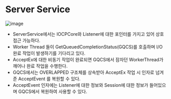 # Server Service
![image](https://user-images.githubusercontent.com/68372094/162748012-00bda5b3-e381-4392-86dd-868d6428b525.png)

* ServerService에서는 IOCPCore와 Listener에 대한 포인터를 가지고 있어 상호 접근 가능하다.
* Worker Thread 들이 GetQueuedCompletionStatus(GQCS)를 호출하며 I/O 완료 작업이 발생하기를 기다리고 있다.
* AcceptEx에 대한 비동기 작업이 완료되면 GQCS에서 잠자던 WorkerThread가 깨어나 완료 작업을 수행한다.
* GQCS에서는 OVERLAPPED 구조체를 상속받아 AcceptEx 작업 시 인자로 넘겨준 AcceptEvent 를 복원할 수 있다.
* AcceptEvent 인자에는 Listener에 대한 정보와 Session에 대한 정보가 들어있으며 GQCS에서 복원하여 사용할 수 있다.
